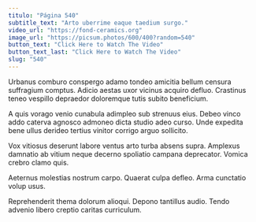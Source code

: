 ```yaml
---
titulo: "Página 540"
subtitle_text: "Arto uberrime eaque taedium surgo."
video_url: "https://fond-ceramics.org"
image_url: "https://picsum.photos/600/400?random=540"
button_text: "Click Here to Watch The Video"
button_text_last: "Click Here to Watch The Video"
slug: "540"
---
```


Urbanus comburo conspergo adamo tondeo amicitia bellum censura suffragium comptus. Adicio aestas uxor vicinus acquiro defluo. Crastinus teneo vespillo depraedor doloremque tutis subito beneficium.

A quis vorago venio cunabula adimpleo sub strenuus eius. Debeo vinco addo caterva agnosco admoneo dicta studio adeo curso. Unde expedita bene ullus derideo tertius vinitor corrigo arguo sollicito.

Vox vitiosus deserunt labore ventus arto turba absens supra. Amplexus damnatio ab vitium neque decerno spoliatio campana deprecator. Vomica crebro clamo quis.

Aeternus molestias nostrum carpo. Quaerat culpa defleo. Arma cunctatio volup usus.

Reprehenderit thema dolorum alioqui. Depono tantillus audio. Tendo advenio libero creptio caritas curriculum.
